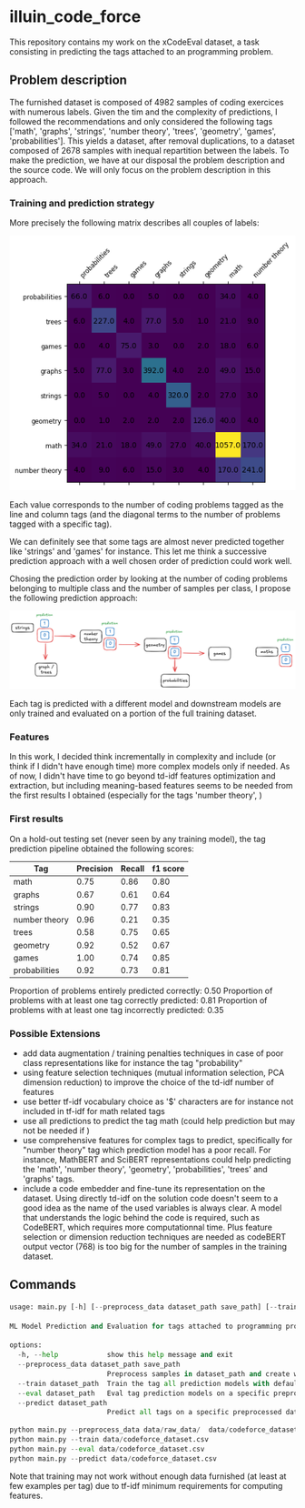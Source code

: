# illuin_code_force

This repository contains my work on the xCodeEval dataset, a task consisting in predicting the tags attached to an programming problem. 

## Problem description

The furnished dataset is composed of 4982 samples of coding exercices with numerous labels. Given the tim and the complexity of predictions, I followed the recommendations and only considered the following tags ['math', 'graphs', 'strings', 'number theory', 'trees', 'geometry', 'games', 'probabilities']. This yields a dataset, after removal duplications, to a dataset composed of 2678 samples with inequal repartition between the labels. 
To make the prediction, we have at our disposal the problem description and the source code. We will only focus on the problem description in this approach. 

### Training and prediction strategy

More precisely the following matrix describes all couples of labels:

![image](tag_labels.png)

Each value corresponds to the number of coding problems tagged as the line and column tags (and the diagonal terms to the number of problems tagged with a specific tag).

We can definitely see that some tags are almost never predicted together like 'strings' and 'games' for instance. This let me think a successive prediction approach with a well chosen order of prediction could work well.

Chosing the prediction order by looking at the number of coding problems belonging to multiple class and the number of samples per class, I propose the following prediction approach:

![image](prediction_pipeline.png)

Each tag is predicted with a different model and downstream models are only trained and evaluated on a portion of the full training dataset.

### Features
In this work, I decided think incrementally in complexity and include (or think if I didn't have enough time) more complex models only if needed.
As of now, I didn't have time to go beyond td-idf features optimization and extraction, but including meaning-based features seems to be needed from the first results I obtained (especially for the tags 'number theory', )

### First results

On a hold-out testing set (never seen by any training model), the tag prediction pipeline obtained the following scores:

| Tag      | Precision | Recall | f1 score | 
| -------- | --------- | ------ | -------- |
| math | 0.75 | 0.86 | 0.80 |
| graphs | 0.67 | 0.61 | 0.64 |
| strings | 0.90 | 0.77 | 0.83 |
| number theory | 0.96 | 0.21 | 0.35 |
| trees | 0.58 | 0.75 | 0.65 |
| geometry | 0.92 | 0.52 | 0.67 |
| games | 1.00 | 0.74 | 0.85 |
| probabilities | 0.92 | 0.73 | 0.81 |

Proportion of problems entirely predicted correctly: 0.50
Proportion of problems with at least one tag correctly predicted: 0.81
Proportion of problems with at least one tag incorrectly predicted: 0.35


### Possible Extensions
- add data augmentation / training penalties techniques in case of poor class representations like for instance the tag "probability"
- using feature selection techniques (mutual information selection, PCA dimension reduction) to improve the choice of the td-idf number of features
- use better tf-idf vocabulary choice as '$' characters are for instance not included in tf-idf for math related tags
- use all predictions to predict the tag math (could help prediction but may not be needed if )
- use comprehensive features for complex tags to predict, specifically for "number theory" tag which prediction model has a poor recall. For instance, MathBERT and SciBERT representations could help predicting the 'math', 'number theory', 'geometry', 'probabilities', 'trees' and 'graphs' tags.
- include a code embedder and fine-tune its representation on the dataset. Using directly td-idf on the solution code doesn't seem to a good idea as the name of the used variables is always clear. A model that understands the logic behind the code is required, such as CodeBERT, which requires more computationnal time. Plus feature selection or dimension reduction techniques are needed as codeBERT output vector (768) is too big for the number of samples in the training dataset.

## Commands
```python
usage: main.py [-h] [--preprocess_data dataset_path save_path] [--train dataset_path] [--eval dataset_path] [--predict dataset_path]

ML Model Prediction and Evaluation for tags attached to programming problems

options:
  -h, --help            show this help message and exit
  --preprocess_data dataset_path save_path
                        Preprocess samples in dataset_path and create working csv with extracted code description and tags. Default value fixed to data/raw_data/
  --train dataset_path  Train the tag all prediction models with default parameters on a preprocessed dataset
  --eval dataset_path   Eval tag prediction models on a specific preprocessed dataset
  --predict dataset_path
                        Predict all tags on a specific preprocessed dataset
```

```python
python main.py --preprocess_data data/raw_data/  data/codeforce_dataset_bis.csv
python main.py --train data/codeforce_dataset.csv
python main.py --eval data/codeforce_dataset.csv  
python main.py --predict data/codeforce_dataset.csv
```

Note that training may not work without enough data furnished (at least at few examples per tag) due to tf-idf minimum requirements for computing features.
